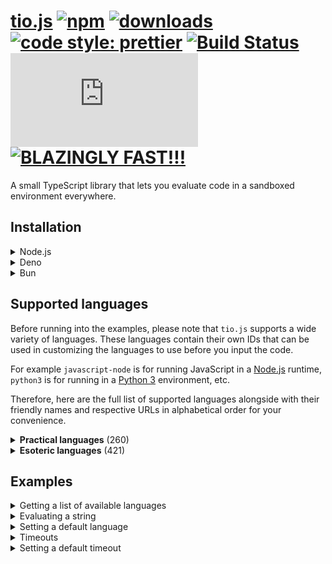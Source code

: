 # [tio.js][npm-url] [![npm][npm-image]][npm-url] [![downloads][downloads-image]][downloads-url] [![code style: prettier][prettier-image]][prettier-url] [![Build Status][ci-image]][ci-url] [![license][github-license-image]][github-license-url] [![BLAZINGLY FAST!!!][blazingly-fast-image]][blazingly-fast-url]

[npm-image]: https://img.shields.io/npm/v/tio.js.svg?style=flat-square
[npm-url]: https://npmjs.org/package/tio.js
[downloads-image]: https://img.shields.io/npm/dm/tio.js.svg?style=flat-square
[downloads-url]: https://npmjs.org/package/tio.js
[prettier-image]: https://img.shields.io/badge/code_style-prettier-ff69b4.svg?style=flat-square
[prettier-url]: https://github.com/prettier/prettier
[ci-image]: https://github.com/null8626/tio.js/workflows/CI/badge.svg
[ci-url]: https://github.com/null8626/tio.js/actions/workflows/CI.yml
[github-license-image]: https://img.shields.io/npm/l/tio.js?style=flat-square
[github-license-url]: https://github.com/null8626/tio.js/blob/master/LICENSE
[blazingly-fast-image]: https://img.shields.io/badge/speed-BLAZINGLY%20FAST!!!%20%F0%9F%94%A5%F0%9F%9A%80%F0%9F%92%AA%F0%9F%98%8E-brightgreen.svg?style=flat-square
[blazingly-fast-url]: https://twitter.com/acdlite/status/974390255393505280

A small TypeScript library that lets you evaluate code in a sandboxed environment everywhere.

## Installation

<details>
<summary>Node.js</summary>

In your shell:

```console
$ npm install tio.js
```

In your code:

```js
import tio from 'tio.js'
```

</details>
<details>
<summary>Deno</summary>

In your code:

```js
import tio from 'npm:tio.js'
```

</details>
<details>
<summary>Bun</summary>

In your shell:

```console
$ bun install tio.js
```

In your code:

```js
import tio from 'tio.js'
```

</details>

## Supported languages

Before running into the examples, please note that `tio.js` supports a wide variety of languages. These languages contain their own IDs that can be used in customizing the languages to use before you input the code.

For example `javascript-node` is for running JavaScript in a [Node.js](https://nodejs.org) runtime, `python3` is for running in a [Python 3](https://docs.python.org/3/) environment, etc.

Therefore, here are the full list of supported languages alongside with their friendly names and respective URLs in alphabetical order for your convenience.

<details>
<summary><b>Practical languages</b> (260)</summary>

| ID | Name |
|---|---|
| `abc` | [ABC](https://homepages.cwi.nl/~steven/abc/) |
| `abc-assembler` | [ABC-assembler](https://github.com/Ourous/abc-wrapper-linux) |
| `ada-gnat` | [Ada (GNAT)](https://www.gnu.org/software/gnat/) |
| `agda` | [Agda](http://wiki.portal.chalmers.se/agda) |
| `algol68g` | [ALGOL 68 (Genie)](https://jmvdveer.home.xs4all.nl/algol.html) |
| `aliceml` | [Alice ML](https://github.com/aliceml/aliceml) |
| `apl-dyalog` | [APL (Dyalog Unicode)](https://www.dyalog.com/) |
| `apl-dyalog-classic` | [APL (Dyalog Classic)](https://www.dyalog.com/) |
| `apl-dyalog-extended` | [APL (Dyalog Extended)](https://github.com/abrudz/dyalog-apl-extended) |
| `apl-dzaima` | [APL (dzaima/APL)](https://github.com/dzaima/APL) |
| `apl-ngn` | [APL (ngn/apl)](https://gitlab.com/n9n/apl) |
| `appleseed` | [Appleseed](https://github.com/dloscutoff/appleseed) |
| `asperix` | [ASPeRiX](https://github.com/TryItOnline/asperix) |
| `assembly-as` | [Assembly (as, x64, Linux)](https://sourceware.org/binutils/docs/as/index.html) |
| `assembly-fasm` | [Assembly (fasm, x64, Linux)](https://flatassembler.net/) |
| `assembly-gcc` | [Assembly (gcc, x64, Linux)](https://gcc.gnu.org/) |
| `assembly-jwasm` | [Assembly (JWasm, x64, Linux)](https://github.com/JWasm/JWasm) |
| `assembly-nasm` | [Assembly (nasm, x64, Linux)](http://www.nasm.us/) |
| `ats2` | [ATS2](https://sourceforge.net/projects/ats2-lang/) |
| `attache` | [Attache](https://github.com/ConorOBrien-Foxx/Attache) |
| `awk` | [AWK](https://www.gnu.org/software/gawk/manual/gawk.html) |
| `bash` | [Bash](https://www.gnu.org/software/bash/) |
| `bc` | [bc](https://www.gnu.org/software/bc/manual/html_mono/bc.html) |
| `beanshell` | [BeanShell](http://www.beanshell.org/) |
| `boo` | [Boo](http://boo-lang.org/) |
| `bosh` | [bosh](http://schilytools.sourceforge.net/bosh.html) |
| `bracmat` | [Bracmat](https://github.com/BartJongejan/Bracmat) |
| `brat` | [Brat](https://github.com/presidentbeef/brat) |
| `c-clang` | [C (clang)](http://clang.llvm.org/) |
| `c-gcc` | [C (gcc)](https://gcc.gnu.org/) |
| `c-tcc` | [C (tcc)](http://savannah.nongnu.org/projects/tinycc) |
| `caboose` | [Caboose](https://github.com/CabooseLang/Caboose) |
| `cakeml` | [CakeML](https://cakeml.org/) |
| `calc2` | [calc (TTK)](http://ciar.org/ttk/codecloset/calc/) |
| `ceylon` | [Ceylon](https://ceylon-lang.org/) |
| `charm` | [Charm](https://github.com/Aearnus/charm) |
| `chapel` | [Chapel](http://chapel.cray.com/) |
| `checkedc` | [Checked C](https://github.com/Microsoft/checkedc) |
| `cheddar` | [Cheddar](http://cheddar.vihan.org/) |
| `cil-mono` | [CIL (Mono IL assembler)](http://www.mono-project.com/docs/tools+libraries/tools/monodis/) |
| `cixl` | [cixl](https://github.com/basic-gongfu/cixl) |
| `clean` | [Clean](https://github.com/Ourous/curated-clean-linux) |
| `clips` | [CLIPS](http://www.clipsrules.net/) |
| `clisp` | [Common Lisp](http://www.clisp.org/) |
| `clojure` | [Clojure](https://clojure.org/) |
| `cobol-gnu` | [COBOL (GNU)](https://sourceforge.net/projects/open-cobol/) |
| `cobra` | [Cobra](http://cobra-language.com/) |
| `coconut` | [Coconut](http://coconut-lang.org/) |
| `coffeescript` | [CoffeeScript 1](http://coffeescript.org/) |
| `coffeescript2` | [CoffeeScript 2](http://coffeescript.org/) |
| `cpp-clang` | [C++ (clang)](http://clang.llvm.org/) |
| `cpp-gcc` | [C++ (gcc)](https://gcc.gnu.org/) |
| `cpy` | [CPY](https://github.com/vrsperanza/CPY) |
| `cryptol` | [Cryptol](https://www.cryptol.net/) |
| `crystal` | [Crystal](https://crystal-lang.org) |
| `cs-core` | [C# (.NET Core)](https://www.microsoft.com/net/core/platform) |
| `cs-csc` | [C# (Visual C# Compiler)](http://www.mono-project.com/docs/about-mono/releases/5.0.0/#csc) |
| `cs-csi` | [C# (Visual C# Interactive Compiler)](http://www.mono-project.com/docs/about-mono/releases/5.0.0/#csc) |
| `cs-mono` | [C# (Mono C# compiler)](http://www.mono-project.com/docs/about-mono/languages/csharp/) |
| `cs-mono-shell` | [C# (Mono C# Shell)](http://www.mono-project.com/docs/tools+libraries/tools/repl/) |
| `curry-pakcs` | [Curry (PAKCS)](https://www.informatik.uni-kiel.de/~pakcs/) |
| `curry-sloth` | [Curry (Sloth)](http://babel.ls.fi.upm.es/research/Sloth/) |
| `cyclone` | [Cyclone](http://cyclone.thelanguage.org/) |
| `d` | [D](https://dlang.org/) |
| `dafny` | [Dafny](https://github.com/Microsoft/dafny) |
| `dart` | [Dart](https://www.dartlang.org/) |
| `dash` | [Dash](https://wiki.debian.org/Shell) |
| `dc` | [dc](https://www.gnu.org/software/bc/manual/dc-1.05/html_mono/dc.html) |
| `dg` | [dg](https://pyos.github.io/dg/) |
| `dscript` | [DScript](https://github.com/ConorOBrien-Foxx/DScript) |
| `ec` | [eC](https://ecere.org/) |
| `ecpp-c` | [ecpp + C (gcc)](https://github.com/aaronryank/ecpp) |
| `ecpp-cpp` | [ecpp + C++ (gcc)](https://github.com/aaronryank/ecpp) |
| `dyvil` | [Dyvil](https://github.com/dyvil/dyvil) |
| `ed` | [ed](https://www.gnu.org/software/ed/) |
| `egel` | [Egel](https://github.com/egel-lang/egel) |
| `elf` | [ELF (x86/x64, Linux)](https://refspecs.linuxfoundation.org/elf/elf.pdf) |
| `elixir` | [Elixir](https://elixir-lang.org/) |
| `emacs-lisp` | [Emacs Lisp](https://www.gnu.org/software/emacs/manual/eintr.html) |
| `erlang-escript` | [Erlang (escript)](http://erlang.org/doc/man/escript.html) |
| `es` | [es](https://github.com/wryun/es-shell) |
| `euphoria3` | [Euphoria 3](http://rapideuphoria.com/index.html) |
| `euphoria4` | [Euphoria 4](https://openeuphoria.org) |
| `factor` | [Factor](https://factorcode.org/) |
| `fantom` | [Fantom](http://fantom.org/) |
| `farnsworth` | [Farnsworth](https://metacpan.org/pod/Language::Farnsworth) |
| `felix` | [Felix](https://github.com/felix-lang/felix) |
| `fish-shell` | [fish](https://fishshell.com/) |
| `focal` | [FOCAL-69](http://www.cozx.com/dpitts/) |
| `forth-gforth` | [Forth (gforth)](http://www.complang.tuwien.ac.at/forth/gforth/Docs-html/) |
| `fortran-gfortran` | [Fortran (GFortran)](https://gcc.gnu.org/fortran/) |
| `fs-core` | [F# (.NET Core)](https://www.microsoft.com/net/core/platform) |
| `fs-mono` | [F# (Mono)](http://www.mono-project.com/) |
| `funky` | [Funky](https://github.com/TehFlaminTaco/Funky) |
| `funky2` | [Funky 2](https://github.com/TehFlaminTaco/Funky2) |
| `gap` | [GAP](https://www.gap-system.org/) |
| `gema` | [Gema](http://gema.sourceforge.net/) |
| `gnuplot` | [gnuplot](http://www.gnuplot.info/) |
| `go` | [Go](https://golang.org/) |
| `granule` | [Granule](https://github.com/granule-project/granule) |
| `groovy` | [Groovy](http://groovy-lang.org/) |
| `gwion` | [Gwion](https://github.com/fennecdjay/gwion) |
| `hades` | [HadesLang](https://github.com/Azer0s/HadesLang) |
| `haskell` | [Haskell](https://www.haskell.org/) |
| `haskell-gofer` | [Haskell 1.2 (Gofer)](https://github.com/stasoid/Gofer) |
| `haskell-hugs` | [Haskell 98 (Hugs)](https://www.haskell.org/hugs) |
| `haskell-literate` | [Literate Haskell](https://www.haskell.org/onlinereport/literate.html) |
| `haxe` | [Haxe](https://haxe.org) |
| `hobbes` | [Hobbes](https://github.com/Morgan-Stanley/hobbes) |
| `huginn` | [Huginn](https://huginn.org/) |
| `hy` | [Hy](http://hylang.org/) |
| `icon` | [Icon](https://github.com/gtownsend/icon) |
| `idris` | [Idris](https://www.idris-lang.org/) |
| `ink` | [ink](https://github.com/inkle/ink) |
| `io` | [Io](http://iolanguage.org/) |
| `j` | [J](http://jsoftware.com/) |
| `jq` | [jq](https://stedolan.github.io/jq/) |
| `jx` | [Jx](http://www.2bestsystems.com/foundation/j/jx1/) |
| `java-jdk` | [Java (JDK)](http://jdk.java.net/) |
| `java-openjdk` | [Java (OpenJDK 8)](http://openjdk.java.net/) |
| `javascript-babel-node` | [JavaScript (Babel Node)](https://babeljs.io/) |
| `javascript-node` | [JavaScript (Node.js)](https://nodejs.org) |
| `javascript-spidermonkey` | [JavaScript (SpiderMonkey)](https://developer.mozilla.org/en-US/docs/Mozilla/Projects/SpiderMonkey/Releases/45) |
| `javascript-v8` | [JavaScript (V8)](https://v8.dev/) |
| `joy` | [Joy](http://www.latrobe.edu.au/humanities/research/research-projects/past-projects/joy-programming-language) |
| `julia` | [Julia 0.4](http://julialang.org/) |
| `julia1x` | [Julia 1.0](http://julialang.org/) |
| `julia5` | [Julia 0.5](http://julialang.org/) |
| `julia6` | [Julia 0.6](http://julialang.org/) |
| `julia7` | [Julia 0.7](http://julialang.org/) |
| `k-kona` | [K (Kona)](https://github.com/kevinlawler/kona) |
| `k-ngn` | [K (ngn/k)](https://bitbucket.org/ngn/k) |
| `k-ok` | [K (oK)](https://github.com/JohnEarnest/ok) |
| `koberi-c` | [Kobeři-C](https://github.com/fpeterek/Koberi-C) |
| `koka` | [Koka](https://github.com/koka-lang/koka) |
| `kotlin` | [Kotlin](https://kotlinlang.org) |
| `ksh` | [ksh](http://www.kornshell.com/) |
| `lean` | [Lean](https://leanprover.github.io/) |
| `lily` | [Lily](http://fascinatedbox.github.io/lily/) |
| `llvm` | [LLVM IR](http://llvm.org/docs/LangRef.html) |
| `lua` | [Lua](https://www.lua.org/) |
| `lua-luajit` | [Lua (LuaJIT)](https://luajit.org/) |
| `lua-openresty` | [Lua (OpenResty)](https://openresty.org/en/) |
| `m4` | [M4](https://www.gnu.org/software/m4/m4.html) |
| `make` | [Make](https://www.gnu.org/software/make/) |
| `mamba` | [Mamba](https://github.com/Gelbpunkt/mamba-lang) |
| `mathematica` | [Wolfram Language (Mathematica)](https://www.wolfram.com/wolframscript/) |
| `mathics` | [Mathics](http://mathics.github.io/) |
| `maxima` | [Maxima](http://maxima.sourceforge.net/) |
| `moonscript` | [Moonscript](https://moonscript.org) |
| `mouse` | [Mouse-79](http://mouse.davidgsimpson.com/mouse79/) |
| `mouse2002` | [Mouse-2002](http://mouse.davidgsimpson.com/mouse2002/) |
| `mouse83` | [Mouse-83](http://mouse.davidgsimpson.com/mouse83/) |
| `mumps` | [MUMPS](http://www.cs.uni.edu/~okane/) |
| `my-basic` | [MY-BASIC](https://github.com/paladin-t/my_basic) |
| `nial` | [Nial](https://github.com/danlm/QNial7) |
| `nim` | [Nim](http://nim-lang.org/) |
| `oberon-07` | [Oberon-07](https://miasap.se/obnc/) |
| `object-pascal-fpc` | [Object Pascal (FPC)](https://www.freepascal.org/) |
| `objective-c-clang` | [Objective-C (clang)](http://clang.llvm.org/) |
| `objective-c-gcc` | [Objective-C (gcc)](https://gcc.gnu.org/onlinedocs/gcc-7.1.0/gcc/Objective-C.html) |
| `occam-pi` | [occam-pi](http://projects.cs.kent.ac.uk/projects/kroc/trac/) |
| `ocaml` | [OCaml](http://www.ocaml.org/) |
| `octave` | [Octave](https://www.gnu.org/software/octave/) |
| `odin` | [Odin](https://github.com/odin-lang/Odin) |
| `osh` | [OSH](https://www.oilshell.org/) |
| `pari-gp` | [Pari/GP](http://pari.math.u-bordeaux.fr/) |
| `pascal-fpc` | [Pascal (FPC)](https://www.freepascal.org/) |
| `perl4` | [Perl 4](https://www.perl.org/) |
| `perl5` | [Perl 5](https://www.perl.org/) |
| `perl5-cperl` | [Perl 5 (cperl)](http://perl11.org/cperl/) |
| `perl6` | [Perl 6](https://github.com/nxadm/rakudo-pkg) |
| `perl6-niecza` | [Perl 6 (Niecza)](https://github.com/sorear/niecza) |
| `phoenix` | [Phoenix](https://github.com/senselogic/PHOENIX) |
| `php` | [PHP](https://php.net/) |
| `physica` | [Physica](https://github.com/Mr-Xcoder/Physica) |
| `picolisp` | [PicoLisp](http://picolisp.com/) |
| `pike` | [Pike](https://pike.lysator.liu.se/) |
| `pilot-pspilot` | [PILOT (psPILOT)](https://github.com/FreeTrav/psPILOT) |
| `pilot-rpilot` | [PILOT (RPilot)](https://github.com/TryItOnline/pilot-rpilot) |
| `pony` | [Pony](https://www.ponylang.org/) |
| `positron` | [Positron](https://github.com/alexander-liao/positron) |
| `postscript-xpost` | [PostScript (xpost)](https://github.com/luser-dr00g/xpost) |
| `powershell` | [PowerShell](https://github.com/TryItOnline/TioSetup/wiki/Powershell) |
| `powershell-core` | [PowerShell Core](https://github.com/PowerShell/PowerShell) |
| `prolog-ciao` | [Prolog (Ciao)](https://ciao-lang.org) |
| `prolog-swi` | [Prolog (SWI)](http://www.swi-prolog.org) |
| `proton` | [Proton](https://github.com/alexander-liao/proton) |
| `proton2` | [Proton 2.0](https://github.com/alexander-liao/proton-2.0) |
| `ps-core` | [P#](https://github.com/p-org/PSharp) |
| `pure` | [Pure](https://github.com/agraef/pure-lang) |
| `purescript` | [PureScript](http://www.purescript.org/) |
| `python1` | [Python 1](https://www.python.org/download/releases/1.6.1/) |
| `python2` | [Python 2](https://docs.python.org/2/) |
| `python2-cython` | [Python 2 (Cython)](http://cython.org/) |
| `python2-iron` | [Python 2 (IronPython)](http://ironpython.net) |
| `python2-jython` | [Python 2 (Jython)](http://www.jython.org) |
| `python2-pypy` | [Python 2 (PyPy)](http://pypy.org/) |
| `python3` | [Python 3](https://docs.python.org/3/) |
| `python38pr` | [Python 3.8 (pre-release)](https://docs.python.org/3.8/) |
| `python3-cython` | [Python 3 (Cython)](http://cython.org/) |
| `python3-pypy` | [Python 3 (PyPy)](http://pypy.org/) |
| `python3-stackless` | [Python 3 (Stackless)](https://github.com/stackless-dev/stackless) |
| `qs-core` | [Q#](https://docs.microsoft.com/en-us/quantum/quantum-qr-intro?view=qsharp-preview) |
| `r` | [R](https://www.r-project.org/) |
| `racket` | [Racket](https://racket-lang.org/) |
| `rad` | [RAD](https://bitbucket.org/zacharyjtaylor/rad) |
| `rapira` | [Rapira](https://github.com/freeduke33/rerap2) |
| `reason` | [Reason](https://reasonml.github.io) |
| `rebol` | [REBOL](http://www.rebol.com/) |
| `rebol3` | [REBOL 3](http://www.rebol.com/rebol3/) |
| `red` | [Red](http://www.red-lang.org) |
| `rexx` | [Rexx (Regina)](http://www.rexx.org/) |
| `ring` | [Ring](https://github.com/ring-lang/ring) |
| `rk` | [rk](https://github.com/aaronryank/rk-lang) |
| `roda` | [Röda](https://github.com/fergusq/roda) |
| `ruby` | [Ruby](https://www.ruby-lang.org/) |
| `rust` | [Rust](https://www.rust-lang.org/) |
| `scala` | [Scala](http://www.scala-lang.org/) |
| `scheme-chez` | [Chez Scheme](https://cisco.github.io/ChezScheme/) |
| `scheme-chicken` | [CHICKEN Scheme](https://www.call-cc.org/) |
| `scheme-gambit` | [Gambit Scheme (gsi)](http://gambitscheme.org) |
| `scheme-guile` | [Guile](https://www.gnu.org/software/guile/) |
| `sed` | [sed 4.2.2](https://www.gnu.org/software/sed/) |
| `sed-gnu` | [sed](https://www.gnu.org/software/sed/) |
| `sfk` | [sfk](http://stahlworks.com/dev/swiss-file-knife.html) |
| `shnap` | [Shnap](https://github.com/ShnapLang/Shnap) |
| `sidef` | [Sidef](https://github.com/trizen/sidef) |
| `simula` | [Simula (cim)](https://directory.fsf.org/wiki/Cim) |
| `sisal` | [SISAL](https://github.com/TryItOnline/sisalc) |
| `sml-mlton` | [Standard ML (MLton)](http://www.mlton.org/) |
| `snobol4` | [SNOBOL4 (CSNOBOL4)](http://www.snobol4.org/csnobol4/) |
| `spim` | [Assembly (MIPS, SPIM)](https://github.com/TryItOnline/spim) |
| `sqlite` | [SQLite](https://www.sqlite.org/) |
| `squirrel` | [Squirrel](http://www.squirrel-lang.org/) |
| `stacked` | [Stacked](https://github.com/ConorOBrien-Foxx/stacked) |
| `swift4` | [Swift](https://developer.apple.com/swift/) |
| `tcl` | [Tcl](http://tcl.tk/) |
| `tcsh` | [tcsh](http://www.tcsh.org/) |
| `templat` | [TemplAt](https://github.com/ConorOBrien-Foxx/Attache/blob/master/TemplAt.md) |
| `typescript` | [TypeScript](https://www.typescriptlang.org) |
| `ubasic` | [uBASIC](https://github.com/EtchedPixels/ubasic) |
| `ursala` | [Ursala](https://github.com/stasoid/Ursala) |
| `vala` | [Vala](https://wiki.gnome.org/Projects/Vala) |
| `vb-core` | [Visual Basic .NET (.NET Core)](https://www.microsoft.com/net/core/platform) |
| `visual-basic-net-mono` | [Visual Basic .NET (Mono)](http://www.mono-project.com/docs/about-mono/languages/visualbasic/) |
| `visual-basic-net-vbc` | [Visual Basic .NET (VBC)](http://www.mono-project.com/docs/about-mono/releases/5.12.0/#vbnet-compiler) |
| `vlang` | [V (vlang.io)](https://vlang.io) |
| `vsl` | [VSL](https://github.com/vsl-lang/VSL) |
| `wasm` | [WebAssembly (WaWrapper)](https://github.com/TryItOnline/wawrapper) |
| `wren` | [Wren](https://github.com/munificent/wren) |
| `yabasic` | [Yabasic](http://www.yabasic.de) |
| `yash` | [yash](https://yash.osdn.jp) |
| `ybc` | [B (ybc)](https://github.com/Leushenko/ybc) |
| `z3` | [Z3](https://github.com/Z3Prover/z3) |
| `zephyr` | [Zephyr](https://github.com/dloscutoff/zephyr) |
| `zig` | [Zig](https://ziglang.org/) |
| `zkl` | [zkl](http://www.zenkinetic.com/zkl.html) |
| `zoidberg` | [Zoidberg](https://metacpan.org/pod/Zoidberg) |
| `zsh` | [Zsh](https://www.zsh.org/) |

</summary>
</details>
<details>
<summary><b>Esoteric languages</b> (421)</summary>

| ID | Name |
|---|---|
| `4` | [4](https://github.com/urielieli/py-four) |
| `7` | [7](https://esolangs.org/wiki/7) |
| `33` | [33](https://github.com/TheOnlyMrCat/33) |
| `99` | [99](https://github.com/TryItOnline/99) |
| `05ab1e` | [05AB1E (legacy)](https://github.com/Adriandmen/05AB1E/tree/fb4a2ce2bce6660e1a680a74dd61b72c945e6c3b) |
| `1l-a` | [1L_a](https://github.com/TryItOnline/1L_a) |
| `1l-aoi` | [1L_AOI](https://github.com/stasoid/1L_AOI) |
| `2dfuck` | [2DFuck](https://gitlab.com/TheWastl/2DFuck) |
| `2l` | [2L](https://github.com/TryItOnline/2L) |
| `2sable` | [2sable](https://github.com/Adriandmen/2sable) |
| `3var` | [3var](https://esolangs.org/wiki/3var) |
| `a-gram` | [a-gram](https://github.com/p1xels/a-gram) |
| `a-pear-tree` | [A Pear Tree](https://esolangs.org/wiki/A_Pear_Tree) |
| `accbb` | [Acc!!](https://github.com/dloscutoff/Esolangs/tree/master/Acc!!) |
| `aceto` | [Aceto](https://github.com/aceto/aceto) |
| `actually` | [Actually](https://github.com/Mego/Seriously) |
| `adapt` | [Adapt](https://github.com/cairdcoinheringaahing/adapt) |
| `addpp` | [Add++](https://github.com/cairdcoinheringaahing/AddPlusPlus) |
| `adjust` | [ADJUST](https://github.com/TryItOnline/adjust) |
| `agony` | [Agony](https://github.com/royvanrijn/JAgony) |
| `ahead` | [Ahead](https://github.com/ajc2/ahead) |
| `aheui` | [Aheui (esotope)](https://github.com/aheui/pyaheui) |
| `alchemist` | [Alchemist](https://github.com/bforte/Alchemist) |
| `alice` | [Alice](https://github.com/m-ender/alice) |
| `alice-bob` | [Alice & Bob](https://github.com/bforte/alice-bob) |
| `alphabeta` | [AlphaBeta](https://github.com/TryItOnline/alphabeta) |
| `alphabetti-spaghetti` | [Alphabetti spaghetti](https://github.com/stasoid/Alphabetti-spaghetti) |
| `alphuck` | [Alphuck](https://github.com/TryItOnline/brainfuck) |
| `alumin` | [Alumin](https://github.com/ConorOBrien-Foxx/Alumin) |
| `amnesiac-from-minsk` | [The Amnesiac From Minsk](https://github.com/pavelbraginskiy/TheAmnesiacFromMinsk) |
| `ante` | [Ante](https://github.com/michaeldv/ante) |
| `anyfix` | [anyfix](https://github.com/alexander-liao/anyfix) |
| `arble` | [ARBLE](https://github.com/TehFlaminTaco/ARBLE) |
| `archway` | [Archway](https://github.com/TryItOnline/archway) |
| `archway2` | [Archway2](https://github.com/TryItOnline/archway) |
| `arcyou` | [Arcyóu](https://github.com/Nazek42/arcyou) |
| `arnoldc` | [ArnoldC](https://lhartikk.github.io/ArnoldC/) |
| `asciidots` | [AsciiDots](https://github.com/aaronduino/asciidots) |
| `aubergine` | [Aubergine](https://esolangs.org/wiki/Aubergine) |
| `axo` | [axo](https://esolangs.org/wiki/Axo) |
| `backhand` | [Backhand](https://github.com/GuyJoKing/Backhand) |
| `bctbww` | [Bitwise Cyclic Tag But Way Worse](https://github.com/MilkyWay90/Bitwise-Cyclic-Tag-But-Way-Worse) |
| `bctbww2` | [Bitwise Cyclic Tag But Way Worse 2.0](https://github.com/MilkyWay90/Bitwise-Cyclic-Tag-But-Way-Worse) |
| `beam` | [Beam](https://github.com/ETHproductions/beam-js) |
| `bean` | [Bean](https://github.com/patrickroberts/bean) |
| `beatnik` | [Beatnik](https://esolangs.org/wiki/Beatnik) |
| `beeswax` | [Beeswax](https://github.com/m-lohmann/BeeswaxEsolang.jl) |
| `befunge` | [Befunge-93](https://github.com/catseye/Befunge-93) |
| `befunge-93-fbbi` | [Befunge-93 (FBBI)](https://github.com/catseye/FBBI) |
| `befunge-93-mtfi` | [Befunge-93 (MTFI)](https://github.com/TryItOnline/befunge-97-mtfi) |
| `befunge-93-pyfunge` | [Befunge-93 (PyFunge)](https://pythonhosted.org/PyFunge/) |
| `befunge-96-mtfi` | [Befunge-96 (MTFI)](https://github.com/TryItOnline/befunge-97-mtfi) |
| `befunge-97-mtfi` | [Befunge-97 (MTFI)](https://github.com/TryItOnline/befunge-97-mtfi) |
| `befunge-98` | [Befunge-98 (FBBI)](https://github.com/catseye/FBBI) |
| `befunge-98-pyfunge` | [Befunge-98 (PyFunge)](https://pythonhosted.org/PyFunge/) |
| `bit` | [Bit](https://github.com/FireCubez/bit) |
| `bitbitjump` | [BitBitJump](https://github.com/TryItOnline/bitbitjump) |
| `bitch` | [bitch](https://github.com/Helen0903/bitch) |
| `bitch-bith` | [bitch (bit-h)](https://github.com/int-e/bits/tree/master/hs) |
| `bitch-shifty` | [bitch (shifty)](https://github.com/int-e/bits/tree/master/cc) |
| `bitchanger` | [BitChanger](https://github.com/TryItOnline/bitchanger) |
| `bitcycle` | [BitCycle](https://github.com/dloscutoff/esolangs/tree/master/BitCycle) |
| `bitwise` | [Bitwise](https://github.com/aaronryank/bitwise) |
| `blak` | [Black (blak)](https://github.com/TryItOnline/blak) |
| `blc` | [Binary Lambda Calculus](https://tromp.github.io/cl/cl.html) |
| `boolfuck` | [Boolfuck](https://github.com/TryItOnline/boolfuck) |
| `bot-engine` | [Bot Engine](https://github.com/SuperJedi224/Bot-Engine) |
| `brachylog` | [Brachylog v1](https://github.com/JCumin/Brachylog/releases) |
| `brachylog2` | [Brachylog](https://github.com/JCumin/Brachylog) |
| `braille` | [Braille](https://github.com/TryItOnline/braille) |
| `brain-flak` | [Brain-Flak](https://github.com/DJMcMayhem/Brain-Flak) |
| `brainbash` | [Brainbash](https://github.com/ConorOBrien-Foxx/Brainbash) |
| `brainbool` | [brainbool](https://github.com/TryItOnline/brainfuck) |
| `brainflump` | [BrainFlump](https://github.com/dylanrenwick/BrainFlump) |
| `brainfuck` | [brainfuck](https://github.com/TryItOnline/brainfuck) |
| `braingolf` | [Braingolf](https://github.com/dylanrenwick/braingolf) |
| `brainhack` | [Brain-Flak (BrainHack)](https://github.com/Flakheads/BrainHack) |
| `brainlove` | [Brainlove](https://github.com/TryItOnline/brainfuck) |
| `brainspace` | [BrainSpace](https://code.google.com/archive/p/brainspace/) |
| `brian-chuck` | [Brian & Chuck](https://github.com/m-ender/brian-chuck) |
| `broccoli` | [Broccoli](https://github.com/broccoli-lang/broccoli) |
| `bubblegum` | [Bubblegum](https://esolangs.org/wiki/Bubblegum) |
| `burlesque` | [Burlesque](https://github.com/FMNSSun/Burlesque) |
| `buzzfizz` | [BuzzFizz](https://esolangs.org/wiki/BuzzFizz) |
| `bwfuckery` | [Bitwise Fuckery](https://github.com/cairdcoinheringaahing/Bitwise-Fuckery) |
| `canvas` | [Canvas](https://github.com/dzaima/Canvas) |
| `cardinal` | [Cardinal](https://www.esolangs.org/wiki/Cardinal) |
| `carol-dave` | [Carol & Dave](https://github.com/bforte/carol-dave) |
| `carrot` | [Carrot](https://github.com/kritixilithos/Carrot) |
| `cascade` | [Cascade](https://github.com/GuyJoKing/Cascade) |
| `catholicon` | [Catholicon](https://github.com/okx-code/Catholicon) |
| `cauliflower` | [Cauliflower](https://github.com/broccoli-lang/broccoli) |
| `ceres` | [Ceres](https://github.com/alexander-liao/ceres) |
| `chain` | [Chain](https://github.com/ConorOBrien-Foxx/Chain) |
| `chef` | [Chef](http://search.cpan.org/~smueller/Acme-Chef/) |
| `changeling` | [Changeling](https://github.com/DennisMitchell/shapescript) |
| `charcoal` | [Charcoal](https://github.com/somebody1234/Charcoal) |
| `check` | [Check](https://github.com/ScratchMan544/check-lang) |
| `chip` | [Chip](https://github.com/Phlarx/chip) |
| `cinnamon-gum` | [Cinnamon Gum](https://github.com/quartata/cinnamon-gum) |
| `cjam` | [CJam](https://sourceforge.net/p/cjam) |
| `clam` | [Clam](https://github.com/dylanrenwick/Clam) |
| `commata` | [,,,](https://github.com/totallyhuman/commata) |
| `commentator` | [Commentator](https://github.com/cairdcoinheringaahing/Commentator) |
| `commercial` | [Commercial](https://github.com/TryItOnline/commercial) |
| `condit` | [Condit](https://github.com/TryItOnline/condit) |
| `convex` | [Convex](https://github.com/GamrCorps/Convex) |
| `cood` | [Cood](https://github.com/jesobreira/cood/tree/php-interpreter) |
| `corea` | [Corea](https://github.com/ConorOBrien-Foxx/Corea) |
| `cow` | [COW](https://bigzaphod.github.io/COW/) |
| `cquents` | [cQuents](https://github.com/stestoltz/cQuents) |
| `crayon` | [Crayon](https://github.com/ETHproductions/crayon) |
| `csl` | [CSL](https://github.com/jammy-dodgers/CSL) |
| `cubically` | [Cubically](https://github.com/aaronryank/cubically) |
| `cubix` | [Cubix](https://github.com/ETHproductions/cubix) |
| `curlyfrick` | [Curlyfrick](https://github.com/JonoCode9374/CFEsolang) |
| `cy` | [Cy](https://github.com/cyoce/Cy) |
| `d2` | [D2](https://github.com/ConorOBrien-Foxx/Attache/blob/master/D2.md) |
| `deadfish-` | [Deadfish~](https://github.com/TryItOnline/deadfish-) |
| `decimal` | [Decimal](https://github.com/aaronryank/Decimal) |
| `delimit` | [Del|m|t](https://github.com/MistahFiggins/Delimit) |
| `deorst` | [Deorst](https://github.com/cairdcoinheringaahing/Deorst) |
| `dirty` | [Dirty](https://github.com/Ourous/dirty) |
| `detour` | [Detour](https://github.com/cyoce/detour) |
| `dobela` | [DOBELA](https://deewiant.iki.fi/projects/dobelx64/) |
| `dobela-dobcon` | [DOBELA (dobcon)](https://github.com/stasoid/DOBELA) |
| `dodos` | [Dodos](https://github.com/DennisMitchell/dodos) |
| `dreaderef` | [Dreaderef](https://github.com/ScratchMan544/Dreaderef) |
| `drive-in-window` | [Drive-In Window](https://github.com/TryItOnline/drive-in-window) |
| `dstack` | [DStack](https://github.com/alejandrocoria/DStack) |
| `eacal` | [eacal](https://github.com/ConorOBrien-Foxx/eacal) |
| `ecndpcaalrlp` | [!@#$%^&*()_+](https://github.com/ConorOBrien-Foxx/ecndpcaalrlp) |
| `element` | [Element](https://github.com/PhiNotPi/Element) |
| `elvm-ir` | [ELVM-IR](https://github.com/shinh/elvm) |
| `emmental` | [Emmental](https://github.com/catseye/Emmental) |
| `emoji` | [Emoji](https://esolangs.org/wiki/Emoji) |
| `emoji-gramming` | [Emoji-gramming](https://github.com/TryItOnline/Emoji-gramming) |
| `emojicode` | [Emojicode 0.5](http://www.emojicode.org/) |
| `emojicode6` | [Emojicode](http://www.emojicode.org/) |
| `emojicoder` | [EmojiCoder](https://github.com/TryItOnline/EmojiCoder) |
| `emotifuck` | [emotifuck](https://github.com/Romulus10/emotif___) |
| `emotinomicon` | [Emotinomicon](https://github.com/ConorOBrien-Foxx/Emotinomicon) |
| `empty-nest` | [(())](https://esolangs.org/wiki/(())) |
| `enlist` | [Enlist](https://github.com/alexander-liao/enlist) |
| `esopunk` | [ESOPUNK](https://gitlab.com/Blacksilver/pyesopunk) |
| `eta` | [ETA](http://www.miketaylor.org.uk/tech/eta/doc/) |
| `evil` | [evil](https://web.archive.org/web/20070103000858/www1.pacific.edu/~twrensch/evil/index.html) |
| `explode` | [Explode](https://github.com/stestoltz/Explode) |
| `extended-brainfuck-type-i` | [Extended Brainfuck Type I](https://github.com/TryItOnline/brainfuck) |
| `extrac` | [ExtraC](https://github.com/ConorOBrien-Foxx/extrac) |
| `face` | [face](https://github.com/KeyboardFire/face) |
| `false` | [FALSE](https://github.com/somebody1234/FALSE) |
| `fernando` | [FerNANDo](https://esolangs.org/wiki/FerNANDo) |
| `feu` | [FEU](https://github.com/TryItOnline/feu) |
| `fimpp` | [FIM++](https://github.com/avian2/fimpp) |
| `fish` | [><>](https://esolangs.org/wiki/Fish) |
| `fission` | [Fission](https://github.com/C0deH4cker/Fission) |
| `fission2` | [Fission 2](https://github.com/C0deH4cker/Fission) |
| `flipbit` | [Flipbit](https://github.com/cairdcoinheringaahing/Flipbit) |
| `floater` | [Floater](https://github.com/Zom-B/Floater) |
| `flobnar` | [Flobnar](https://github.com/Reconcyl/flobnar) |
| `foam` | [Foam](https://github.com/Reconcyl/foam-lang) |
| `foo` | [Foo](https://esolangs.org/wiki/Foo) |
| `forget` | [Forget](https://github.com/BenjaminUrquhart/Forget) |
| `forked` | [Forked](https://github.com/aaronryank/Forked) |
| `forte` | [Forte](https://github.com/judofyr/forter) |
| `fourier` | [Fourier](https://github.com/beta-decay/Fourier) |
| `fractran` | [FRACTRAN](https://github.com/DennisMitchell/ffi) |
| `fueue` | [Fueue](https://github.com/TryItOnline/fueue) |
| `funciton` | [Funciton](https://github.com/Timwi/Funciton) |
| `functoid` | [Functoid](https://github.com/bforte/Functoid) |
| `fynyl` | [Fynyl](https://github.com/ConorOBrien-Foxx/Fynyl) |
| `gaia` | [Gaia](https://github.com/splcurran/Gaia) |
| `gaotpp` | [Gaot++](https://github.com/TryItOnline/gaotpp) |
| `geo` | [Geo](https://github.com/cairdcoinheringaahing/Orst-Geo) |
| `glypho` | [Glypho](https://web.archive.org/web/20060621185740/http://www4.ncsu.edu/~bcthomp2/glypho.txt) |
| `glypho-shorthand` | [Glypho (shorthand)](https://web.archive.org/web/20060621185740/http://www4.ncsu.edu/~bcthomp2/glypho.txt) |
| `golfish` | [Gol><>](https://github.com/Sp3000/Golfish) |
| `golfscript` | [GolfScript](http://www.golfscript.com/golfscript/) |
| `grass` | [Grass](https://github.com/TryItOnline/grass) |
| `grime` | [Grime](https://github.com/iatorm/grime) |
| `gs2` | [GS2](https://github.com/nooodl/gs2) |
| `hasm` | [hASM](https://github.com/pavelbraginskiy/hASM) |
| `haystack` | [Haystack](https://github.com/kade-robertson/haystack) |
| `hbcht` | [Half-Broken Car in Heavy Traffic](https://git.metanohi.name/hbcht.git/) |
| `hdbf` | [Hyper-Dimensional Brainfuck](https://github.com/Property404/hdbf) |
| `hexagony` | [Hexagony](https://github.com/m-ender/hexagony) |
| `hodor` | [Hodor](https://github.com/hummingbirdtech/hodor) |
| `homespring` | [Homespring](https://github.com/TryItOnline/homespring) |
| `hspal` | [Hexadecimal Stacking Pseudo-Assembly Language](https://github.com/ConorOBrien-Foxx/Hexadecimal-Stacking-Pseudo-Assembly-Language) |
| `husk` | [Husk](https://github.com/barbuz/Husk) |
| `i` | [I](https://github.com/mlochbaum/ILanguage) |
| `iag` | [iag](https://github.com/TryItOnline/iag) |
| `incident` | [Incident](https://github.com/TryItOnline/incident) |
| `intercal` | [INTERCAL](http://www.catb.org/~esr/intercal/) |
| `jael` | [JAEL](https://github.com/eduardoHoefel/JAEL) |
| `j-uby` | [J-uby](https://github.com/cyoce/J-uby) |
| `japt` | [Japt](https://github.com/ETHproductions/japt) |
| `jelly` | [Jelly](https://github.com/DennisMitchell/jelly) |
| `jellyfish` | [Jellyfish](https://github.com/iatorm/jellyfish) |
| `kavod` | [kavod](https://github.com/ConorOBrien-Foxx/kavod) |
| `keg` | [Keg](https://github.com/JonoCode9374/Keg) |
| `kipple-cipple` | [Kipple (cipple)](https://github.com/graue/esofiles/tree/master/kipple) |
| `klein` | [Klein](https://github.com/Wheatwizard/Klein) |
| `krrp` | [krrp](https://github.com/jfrech/krrp) |
| `l33t` | [l33t](https://github.com/TryItOnline/l33t) |
| `labyrinth` | [Labyrinth](https://github.com/m-ender/labyrinth) |
| `lmbm` | [Lean Mean Bean Machine](https://github.com/dylanrenwick/lmbm) |
| `lnusp` | [LNUSP](https://github.com/TryItOnline/lnusp) |
| `locksmith` | [Locksmith](https://github.com/ConorOBrien-Foxx/Locksmith) |
| `logicode` | [Logicode](https://github.com/LogicodeLang/Logicode) |
| `lolcode` | [LOLCODE](http://lolcode.org/) |
| `lost` | [Lost](https://github.com/Wheatwizard/Lost) |
| `lower` | [LOWER](https://github.com/ConorOBrien-Foxx/LOWER) |
| `ly` | [Ly](https://github.com/LyricLy/Ly) |
| `m` | [M](https://github.com/DennisMitchell/m) |
| `machinecode` | [MachineCode](https://github.com/aaronryank/MachineCode) |
| `malbolge` | [Malbolge](https://github.com/TryItOnline/malbolge) |
| `malbolge-unshackled` | [Malbolge Unshackled](https://github.com/TryItOnline/malbolge-unshackled) |
| `mariolang` | [MarioLANG](https://github.com/tomsmeding/MarioLANG) |
| `mascarpone` | [Mascarpone](https://github.com/catseye/Mascarpone) |
| `mathgolf` | [MathGolf](https://github.com/maxbergmark/mathgolf) |
| `matl` | [MATL](https://github.com/lmendo/MATL) |
| `maverick` | [Maverick](https://github.com/ConorOBrien-Foxx/Maverick) |
| `maybelater` | [MaybeLater](https://github.com/TehFlaminTaco/MaybeLater) |
| `memory-gap` | [Memory GAP](https://github.com/ConorOBrien-Foxx/memory-GAP) |
| `milambda` | [MiLambda](https://github.com/TryItOnline/MiLambda) |
| `milky-way` | [Milky Way](https://github.com/zachgates/Milky-Way) |
| `minefriff` | [MineFriff](https://github.com/JonoCode9374/Minefriff) |
| `minimal-2d` | [Minimal-2D](https://esolangs.org/wiki/Minimal-2D) |
| `miniml` | [miniML](https://github.com/feresum/acml) |
| `minkolang` | [Minkolang](https://github.com/elendiastarman/Minkolang) |
| `mirror` | [Mirror](https://github.com/alexander-liao/mirror) |
| `momema` | [Momema](https://github.com/ScratchMan544/momema) |
| `monkeys` | [Monkeys](https://github.com/TryItOnline/monkeys) |
| `moorhens` | [Moorhens](https://github.com/Wheatwizard/Moorhen/tree/v2.0-dev) |
| `mornington-crescent` | [Mornington Crescent](https://github.com/padarom/esoterpret) |
| `mu6` | [µ6](https://github.com/bforte/mu6) |
| `muriel` | [Muriel](https://github.com/catseye/Muriel) |
| `my` | [MY](https://bitbucket.org/zacharyjtaylor/my-language) |
| `nameless` | [nameless language](https://github.com/bforte/nameless-lang) |
| `nandy` | [Nandy](https://github.com/EdgyNerd/Nandy) |
| `nikud` | [Nikud](https://github.com/bary12/Nikud) |
| `neim` | [Neim](https://github.com/okx-code/Neim) |
| `neutrino` | [Neutrino](https://github.com/alexander-liao/neutrino) |
| `nhohnhehr` | [Nhohnhehr](https://github.com/catseye/Nhohnhehr) |
| `no` | [No](https://github.com/cairdcoinheringaahing/Uno-No) |
| `noether` | [Noether](https://github.com/beta-decay/Noether) |
| `nqt` | [NotQuiteThere](https://github.com/cairdcoinheringaahing/NotQuiteThere) |
| `ntfjc` | [NTFJ (NTFJC)](https://github.com/ConorOBrien-Foxx/ntfjc) |
| `numberwang` | [Numberwang](https://esolangs.org/wiki/Numberwang_(brainfuck_derivative)) |
| `oasis` | [Oasis](https://github.com/Adriandmen/Oasis) |
| `obcode` | [ObCode](https://gitlab.com/TheWastl/ObCode) |
| `ohm` | [Ohm](https://github.com/nickbclifford/Ohm/tree/v1) |
| `ohm2` | [Ohm v2](https://github.com/nickbclifford/Ohm) |
| `oml` | [OML](https://github.com/ConorOBrien-Foxx/OML) |
| `ooocode` | [oOo CODE](https://github.com/TryItOnline/brainfuck) |
| `oration` | [Oration](https://github.com/ConorOBrien-Foxx/Assorted-Programming-Languages/tree/master/oration) |
| `ork` | [ORK](https://github.com/TryItOnline/ork) |
| `orst` | [Orst](https://github.com/cairdcoinheringaahing/Orst-Geo) |
| `osabie` | [05AB1E](https://github.com/Adriandmen/05AB1E) |
| `pain-flak` | [Pain-Flak](https://github.com/Cis112233/Pain-Flak) |
| `paradoc` | [Paradoc](https://github.com/betaveros/paradoc) |
| `parenthesis-hell` | [Parenthesis Hell](https://github.com/qpliu/esolang/tree/master/ph) |
| `parenthetic` | [Parenthetic](https://github.com/cammckinnon/Parenthetic) |
| `path` | [PATH](https://sourceforge.net/projects/pathlang/) |
| `pbrain` | [pbrain](http://www.parkscomputing.com/applications/pbrain/) |
| `phooey` | [Phooey](https://github.com/ConorOBrien-Foxx/Phooey) |
| `piet` | [Piet](https://github.com/cincodenada/bertnase_npiet) |
| `pingpong` | [PingPong](https://github.com/graue/esofiles/tree/master/pingpong) |
| `pip` | [Pip](https://github.com/dloscutoff/pip) |
| `pixiedust` | [Pixiedust](https://github.com/The-Snide-Sniper/pixiedust) |
| `pl` | [pl](https://github.com/quartata/pl-lang) |
| `postl` | [PostL](https://github.com/alexander-liao/postfix-lang) |
| `prelude` | [Prelude](https://esolangs.org/wiki/Prelude) |
| `premier` | [Premier](https://github.com/ConorOBrien-Foxx/Premier) |
| `preproc` | [Preproc](https://gitlab.com/PavelBraginskiy/preproc) |
| `purple` | [Purple](https://esolangs.org/wiki/Purple) |
| `pushy` | [Pushy](https://github.com/FTcode/Pushy) |
| `puzzlang` | [Puzzlang](https://github.com/AndoDaan/EsotericLanguages/blob/master/Puzzlang/InPuzzlang.lua) |
| `pyke` | [Pyke](https://github.com/muddyfish/PYKE) |
| `pylons` | [Pylons](https://github.com/morganthrapp/Pylons-lang) |
| `pyn-tree` | [PynTree](https://github.com/alexander-liao/pyn-tree) |
| `pyon` | [Pyon](https://github.com/alexander-liao/pyon) |
| `pyramid-scheme` | [Pyramid Scheme](https://github.com/ConorOBrien-Foxx/Pyramid-Scheme) |
| `pyret` | [Pyret](https://www.pyret.org/) |
| `pyt` | [Pyt](https://github.com/mudkip201/pyt) |
| `pyth` | [Pyth](https://github.com/isaacg1/pyth) |
| `qqq` | [???](https://github.com/ararslan/qqq-lang) |
| `quadr` | [QuadR](https://github.com/abrudz/QuadRS) |
| `quadrefunge-97-mtfi` | [Quadrefunge-97 (MTFI)](https://github.com/TryItOnline/befunge-97-mtfi) |
| `quads` | [QuadS](https://github.com/abrudz/QuadRS) |
| `quarterstaff` | [Quarterstaff](https://github.com/Destructible-Watermelon/Quarterstaff) |
| `quintefunge-97-mtfi` | [Quintefunge-97 (MTFI)](https://github.com/TryItOnline/befunge-97-mtfi) |
| `rail` | [Rail](https://esolangs.org/wiki/Rail) |
| `random-brainfuck` | [Random Brainfuck](https://github.com/TryItOnline/brainfuck) |
| `re-direction` | [Re:direction](https://esolangs.org/wiki/Re:direction) |
| `recursiva` | [Recursiva](https://github.com/officialaimm/recursiva) |
| `reng` | [Reng](https://github.com/ConorOBrien-Foxx/Reng) |
| `reregex` | [ReRegex](https://github.com/TehFlaminTaco/ReRegex) |
| `res` | [res](https://github.com/A-ee/res) |
| `resplicate` | [ResPlicate](https://github.com/TryItOnline/ResPlicate) |
| `reticular` | [Reticular](https://github.com/ConorOBrien-Foxx/reticular) |
| `retina` | [Retina 0.8.2](https://github.com/m-ender/retina/wiki/The-Language/a950ad7d925ec9316e3e2fb2cf5d49fd15d23e3d) |
| `retina1` | [Retina](https://github.com/m-ender/retina/wiki/The-Language) |
| `return` | [RETURN](https://github.com/TryItOnline/return) |
| `rockstar` | [Rockstar](https://github.com/yanorestes/rockstar-py) |
| `roop` | [ROOP](https://github.com/alejandrocoria/ROOP) |
| `ropy` | [Ropy](https://github.com/TryItOnline/ropy) |
| `rotor` | [Rotor](https://github.com/quartata/rotor-lang) |
| `rprogn` | [RProgN](https://github.com/TehFlaminTaco/Reverse-Programmer-Notation) |
| `rprogn-2` | [RProgN 2](https://github.com/TehFlaminTaco/RProgN-2) |
| `runic` | [Runic Enchantments](https://github.com/Draco18s/RunicEnchantments/tree/Console) |
| `rutger` | [Rutger](https://github.com/cairdcoinheringaahing/Rutger) |
| `sad-flak` | [Sad-Flak](https://github.com/Destructible-Watermelon/Sad-Flak) |
| `sakura` | [Sakura](https://github.com/TryItOnline/sakura) |
| `sbf` | [Symbolic Brainfuck](https://github.com/KelsonBall/Esolangs.Sbf) |
| `seed` | [Seed](https://github.com/TryItOnline/seed) |
| `septefunge-97-mtfi` | [Septefunge-97 (MTFI)](https://github.com/TryItOnline/befunge-97-mtfi) |
| `seriously` | [Seriously](https://github.com/Mego/Seriously/tree/v1) |
| `sesos` | [Sesos](https://github.com/DennisMitchell/sesos) |
| `set` | [Set](https://github.com/somebody1234/Set) |
| `sexefunge-97-mtfi` | [Sexefunge-97 (MTFI)](https://github.com/TryItOnline/befunge-97-mtfi) |
| `shapescript` | [ShapeScript](https://github.com/DennisMitchell/shapescript) |
| `shortc` | [shortC](https://github.com/aaronryank/shortC) |
| `shove` | [Shove](https://github.com/TryItOnline/shove) |
| `shp` | [;#+](https://github.com/ConorOBrien-Foxx/shp) |
| `shtriped` | [Shtriped](https://github.com/HelkaHomba/shtriped) |
| `silos` | [S.I.L.O.S](https://github.com/rjhunjhunwala/S.I.L.O.S) |
| `silberjoder` | [Silberjoder](https://github.com/quintopia/Silberjoder) |
| `simplefunge` | [Simplefunge](https://github.com/TryItOnline/simplefunge) |
| `simplestack` | [Implicit](https://github.com/aaronryank/Implicit) |
| `simplex` | [Simplex](https://github.com/ConorOBrien-Foxx/Simplex) |
| `sisi` | [Sisi](https://github.com/dloscutoff/Esolangs/tree/master/Sisi) |
| `slashes` | [///](https://esolangs.org/wiki////) |
| `smbf` | [Self-modifying Brainfuck](https://soulsphere.org/hacks/smbf/) |
| `smol` | [smol](https://github.com/ConorOBrien-Foxx/smol) |
| `snails` | [Snails](https://github.com/feresum/PMA) |
| `snowman` | [Snowman](http://github.com/KeyboardFire/snowman-lang) |
| `snusp` | [SNUSP (Modular)](https://github.com/TryItOnline/snusp) |
| `snusp-bloated` | [SNUSP (Bloated)](https://github.com/TryItOnline/Bloated-SNUSP) |
| `snuspi` | [SNUSP (Snuspi)](https://github.com/graue/esofiles/tree/master/snusp) |
| `somme` | [Somme](https://github.com/ConorOBrien-Foxx/Somme) |
| `spaced` | [Spaced](https://github.com/ConorOBrien-Foxx/spaced) |
| `spl` | [Shakespeare Programming Language](https://github.com/TryItOnline/spl) |
| `spoon` | [Spoon](https://github.com/TryItOnline/spoon) |
| `stackcats` | [Stack Cats](https://github.com/m-ender/stackcats) |
| `starfish` | [*><>](https://github.com/redstarcoder/go-starfish) |
| `starry` | [Starry](https://esolangs.org/wiki/Starry) |
| `stax` | [Stax](https://github.com/tomtheisen/stax) |
| `stencil` | [Stencil](https://github.com/abrudz/Stencil) |
| `stones` | [Stones](https://github.com/cheezgi/stones) |
| `str` | [str](https://github.com/ConorOBrien-Foxx/str) |
| `straw` | [Straw](https://github.com/TryItOnline/straw) |
| `subskin` | [Subskin](https://github.com/TryItOnline/subskin) |
| `sumerian` | [Sumerian](https://github.com/beta-decay/Sumerian) |
| `supermariolang` | [SuperMarioLang](https://github.com/charliealejo/SuperMarioLang) |
| `superstack` | [Super Stack!](https://github.com/TryItOnline/superstack) |
| `surface` | [Surface](https://github.com/TryItOnline/surface) |
| `swap` | [Swap](https://github.com/splcurran/Swap) |
| `syms` | [Syms](https://github.com/CatsAreFluffy/syms) |
| `symbolic-python` | [Symbolic Python](https://github.com/FTcode/Symbolic-Python) |
| `taco` | [TacO](https://github.com/TehFlaminTaco/TacO) |
| `tampio` | [Tampio (functional)](https://github.com/fergusq/tampio/tree/functional) |
| `tampioi` | [Tampio (imperative)](https://github.com/fergusq/tampio) |
| `tamsin` | [Tamsin](https://github.com/catseye/Tamsin) |
| `tapebagel` | [TapeBagel](https://github.com/TryItOnline/tapebagel) |
| `taxi` | [Taxi](https://bigzaphod.github.io/Taxi/) |
| `templates` | [Templates Considered Harmful](https://github.com/feresum/tmp-lang) |
| `thing` | [Thing](https://gitlab.com/gnu-nobody/Thinglang) |
| `threead` | [Threead](https://github.com/TehFlaminTaco/Threead) |
| `thue` | [Thue](https://esolangs.org/wiki/Thue) |
| `thutu` | [Thutu](https://esolangs.org/wiki/Thutu) |
| `tidy` | [Tidy](https://github.com/ConorOBrien-Foxx/Tidy) |
| `tincan` | [TinCan](https://github.com/TryItOnline/tincan) |
| `tinybf` | [tinyBF](https://github.com/TryItOnline/brainfuck) |
| `tinylisp` | [tinylisp](https://github.com/dloscutoff/Esolangs/tree/master/tinylisp) |
| `tir` | [Tir](https://github.com/ConorOBrien-Foxx/Tir) |
| `tis` | [TIS](https://github.com/Phlarx/tis) |
| `toi` | [Toi](https://github.com/kritixilithos/toi) |
| `tmbww` | [Turing Machine But Way Worse](https://github.com/MilkyWay90/Turing-Machine-But-Way-Worse) |
| `transcript` | [TRANSCRIPT](https://web.archive.org/web/20071018030927/http://www.corknut.org/code/transcript/) |
| `trefunge-97-mtfi` | [Trefunge-97 (MTFI)](https://github.com/TryItOnline/befunge-97-mtfi) |
| `trefunge-98-pyfunge` | [Trefunge-98 (PyFunge)](https://pythonhosted.org/PyFunge/) |
| `triangular` | [Triangular](https://github.com/aaronryank/triangular) |
| `triangularity` | [Triangularity](https://github.com/Mr-Xcoder/Triangularity) |
| `trigger` | [Trigger](http://yiap.nfshost.com/esoteric/trigger/trigger.html) |
| `triple-threat` | [Triple Threat](https://github.com/TryItOnline/Triple-Threat) |
| `trumpscript` | [TrumpScript](https://github.com/samshadwell/TrumpScript) |
| `turtled` | [Turtlèd](https://github.com/Destructible-Watermelon/Turtl-d) |
| `underload` | [Underload](https://github.com/catseye/stringie) |
| `unefunge-97-mtfi` | [Unefunge-97 (MTFI)](https://github.com/TryItOnline/befunge-97-mtfi) |
| `unefunge-98-pyfunge` | [Unefunge-98 (PyFunge)](https://pythonhosted.org/PyFunge/) |
| `unicat` | [Unicat](https://github.com/gemdude46/unicat) |
| `unlambda` | [Unlambda](http://www.madore.org/~david/programs/unlambda/) |
| `uno` | [Uno](https://github.com/cairdcoinheringaahing/Uno-No) |
| `unreadable` | [Unreadable](https://esolangs.org/wiki/Unreadable) |
| `v` | [V (vim)](https://github.com/DJMcMayhem/V) |
| `v-fmota` | [V (FMota)](https://github.com/TryItOnline/v-fmota) |
| `var` | [VAR](https://github.com/machalvan/VAR/) |
| `verbosity` | [Verbosity](https://github.com/cairdcoinheringaahing/Verbosity) |
| `verbosity2` | [Verbosity v2](https://github.com/cairdcoinheringaahing/Verbosity-v2) |
| `versert` | [Versert](http://mearie.org/projects/versert/) |
| `vitsy` | [Vitsy](https://github.com/VTCAKAVSMoACE/Vitsy) |
| `waterfall` | [The Waterfall Model](https://esolangs.org/wiki/The_Waterfall_Model) |
| `whirl` | [Whirl](https://bigzaphod.github.io/Whirl/) |
| `whispers` | [Whispers v1](https://github.com/cairdcoinheringaahing/Whispers/tree/v1) |
| `whispers2` | [Whispers v2](https://github.com/cairdcoinheringaahing/Whispers) |
| `whitespace` | [Whitespace](https://web.archive.org/web/20150618184706/http://compsoc.dur.ac.uk/whitespace/tutorial.php) |
| `width` | [Width](https://github.com/stestoltz/Width) |
| `wierd` | [Wierd (John's)](https://github.com/catseye/Wierd) |
| `wise` | [Wise](https://github.com/Wheatwizard/Wise) |
| `woefully` | [Woefully](https://github.com/Destructible-Watermelon/Woefully) |
| `wsf` | [wsf](https://github.com/dkudriavtsev/wsf) |
| `wumpus` | [Wumpus](https://github.com/m-ender/wumpus) |
| `wyalhein` | [W.Y.A.L.H.E.I.N.](https://github.com/MilkyWay90/whenyouaccidentallylose100endorsementsinnationstates) |
| `xeec` | [xEec](http://paulo-jorente.de/poncho/esolang/xEec/) |
| `xeraph` | [xeraph](https://github.com/ConorOBrien-Foxx/xeraph) |
| `yaball` | [YABALL](https://github.com/TryItOnline/yaball) |
| `yup` | [yup](https://github.com/ConorOBrien-Foxx/yup) |
| `z80golf` | [Z80Golf](https://github.com/lynn/z80golf) |

</summary>
</details>

## Examples

<details>
<summary>Getting a list of available languages</summary>

```js
console.log(tio.languages)
```

</details>
<details>
<summary>Evaluating a string</summary>

Evaluating a string is really simple.

```js
// Evaluate a code (Node.js is the default language).
let response = await tio('console.log("Hello, World!");')

console.log(response)

// Evaluate a code from another programming language (e.g. Python).
response = await tio('print("Hello, World!")', 'python3')

console.log(response)
```

**Console output (for the first `console.log`):**

```js
{
  output: 'Hello, World!\n',
  language: 'javascript-node',
  timedOut: false,
  realTime: 0.069,
  userTime: 0.069,
  sysTime: 0.069,
  CPUshare: 99.99,
  exitCode: 0
}
```

</details>
<details>
<summary>Setting a default language</summary>

Set a default language so you don't have to repeat the same arguments all over again.

```js
tio.defaultLanguage = 'python3'

const response = await tio('print("Hello, World!")')

console.log(response)
```

</details>
<details>
<summary>Timeouts</summary>

Use this to contain scripts that runs longer than it should've been. **(e.g. infinite loop)**

```js
// Make the response time out after waiting for 10000 ms (10 seconds).
const response = await tio('for (;;);', 'javascript-node', 10000)

console.log(response)
```

**Console output:**

```js
{
  output: 'Request timed out after 10000ms',
  language: 'javascript-node',
  timedOut: true,
  realTime: 10,
  userTime: 10,
  sysTime: 10,
  CPUshare: 0,
  exitCode: 0
}
```

</details>
<details>
<summary>Setting a default timeout</summary>

Just like setting a default language beforehand, you can set default timeouts so you don't have to enter the same arguments again.

```js
tio.defaultTimeout = 10000

const response = await tio('for (;;);', 'javascript-node')

console.log(response) // Does the same as the example before.
```

</details>
